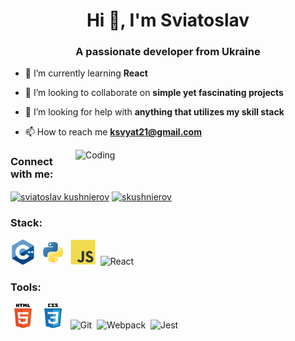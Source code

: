 <h1 align="center">Hi 👋, I'm Sviatoslav</h1>
<h3 align="center">A passionate developer from Ukraine</h3>


- 🌱 I’m currently learning **React**

- 👯 I’m looking to collaborate on **simple yet fascinating projects**

- 🤝 I’m looking for help with **anything that utilizes my skill stack**

- 📫 How to reach me **ksvyat21@gmail.com**

<img align="right" alt="Coding" width="400" src="https://cdn.dribbble.com/users/330915/screenshots/3587000/10_coding_dribbble.gif">

<h3 align="left">Connect with me:</h3>
<p align="left">
<a href="www.linkedin.com/in/sviatoslav-kushnierov-53950726b" target="blank"><img align="center" src="https://raw.githubusercontent.com/rahuldkjain/github-profile-readme-generator/master/src/images/icons/Social/linked-in-alt.svg" alt="sviatoslav kushnierov" height="30" width="40" /></a>
<a href="https://instagram.com/skushnierov" target="blank"><img align="center" src="https://raw.githubusercontent.com/rahuldkjain/github-profile-readme-generator/master/src/images/icons/Social/instagram.svg" alt="skushnierov" height="30" width="40" /></a>
</p>

<h3 align="left">Stack:</h3>
  <div>
  <img src="https://raw.githubusercontent.com/devicons/devicon/master/icons/cplusplus/cplusplus-original.svg" title="CPP" alt="CPP" width="40" height="40"/>&nbsp;
  <img src="https://raw.githubusercontent.com/devicons/devicon/master/icons/python/python-original.svg" title="Python" alt="Python" width="40" height="40"/>&nbsp;
  <img src="https://raw.githubusercontent.com/devicons/devicon/master/icons/javascript/javascript-original.svg" title="JS" alt="JS" width="40" height="40"/>&nbsp;
    <img src="https://www.vectorlogo.zone/logos/reactjs/reactjs-icon.svg" title="React" alt="React" width="40" height="40"/>&nbsp;
</div>
  
<h3 align="left">Tools:</h3>
<div>
  <img src="https://raw.githubusercontent.com/devicons/devicon/master/icons/html5/html5-original-wordmark.svg" title="HTML" alt="HTML" width="40" height="40"/>&nbsp;
  <img src="https://raw.githubusercontent.com/devicons/devicon/master/icons/css3/css3-original-wordmark.svg" title="CSS" alt="CSS" width="40" height="40"/>&nbsp;
  <img src="https://www.vectorlogo.zone/logos/git-scm/git-scm-icon.svg" title="Git" alt="Git" width="40" height="40"/>&nbsp;
  <img src="https://www.vectorlogo.zone/logos/js_webpack/js_webpack-icon.svg" title="Webpack" alt="Webpack" width="40" height="40"/>&nbsp;
  <img src="https://www.vectorlogo.zone/logos/jestjsio/jestjsio-icon.svg" title="Jest" alt="Jest" width="40" height="40"/>&nbsp;
</div>

